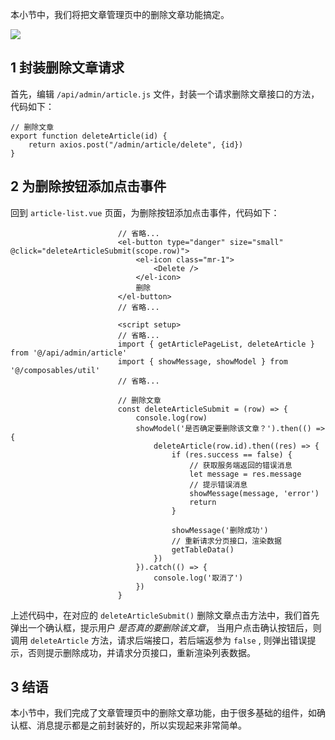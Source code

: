 本小节中，我们将把文章管理页中的删除文章功能搞定。

![](https://img.quanxiaoha.com/quanxiaoha/169743756551628)

## 1 封装删除文章请求

首先，编辑 `/api/admin/article.js` 文件，封装一个请求删除文章接口的方法，代码如下：

```
// 删除文章
export function deleteArticle(id) {
    return axios.post("/admin/article/delete", {id})
}
```

## 2 为删除按钮添加点击事件

回到 `article-list.vue` 页面，为删除按钮添加点击事件，代码如下：

```
						// 省略...
						<el-button type="danger" size="small" @click="deleteArticleSubmit(scope.row)">
                            <el-icon class="mr-1">
                                <Delete />
                            </el-icon>
                            删除
                        </el-button>
                        // 省略...
                        
                        <script setup>
                        // 省略...
                        import { getArticlePageList, deleteArticle } from '@/api/admin/article'
						import { showMessage, showModel } from '@/composables/util'
						// 省略...
						
						// 删除文章
                        const deleteArticleSubmit = (row) => {
                            console.log(row)
                            showModel('是否确定要删除该文章？').then(() => {
                                deleteArticle(row.id).then((res) => {
                                    if (res.success == false) {
                                        // 获取服务端返回的错误消息
                                        let message = res.message
                                        // 提示错误消息
                                        showMessage(message, 'error')
                                        return
                                    }

                                    showMessage('删除成功')
                                    // 重新请求分页接口，渲染数据
                                    getTableData()
                                })
                            }).catch(() => {
                                console.log('取消了')
                            })
                        }
```

上述代码中，在对应的 `deleteArticleSubmit()` 删除文章点击方法中，我们首先弹出一个确认框，提示用户 _是否真的要删除该文章_， 当用户点击确认按钮后，则调用 `deleteArticle` 方法，请求后端接口，若后端返参为 `false` , 则弹出错误提示，否则提示删除成功，并请求分页接口，重新渲染列表数据。
## 3 结语

本小节中，我们完成了文章管理页中的删除文章功能，由于很多基础的组件，如确认框、消息提示都是之前封装好的，所以实现起来非常简单。